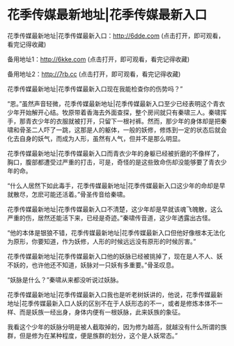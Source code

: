 # 花季传媒最新地址|花季传媒最新入口


花季传媒最新地址|花季传媒最新入口：http://6dde.com (点击打开，即可观看，看完记得收藏)

备用地址1：http://6kke.com (点击打开，即可观看，看完记得收藏)

备用地址2：http://7rb.cc (点击打开，即可观看，看完记得收藏)



花季传媒最新地址|花季传媒最新入口现在我能检查你的伤势吗？”

“恩。”虽然声音轻微，花季传媒最新地址|花季传媒最新入口至少已经表明这个青衣少年开始解开心结。牧原带着香海去外面查探，整个房间就只有秦啸三人。秦啸挥手，那青衣少年的衣服就被打开，只留下一根衬裤。然而，那少年的身体却是把秦啸和骨圣二人吓了一跳，这那是人的躯体，一般的妖修，修炼到一定的状态后就会化去自身的妖气，而成为人形，虽然有人气，但并不是那么明显。

花季传媒最新地址|花季传媒最新入口而青衣少年的身躯已经被折磨的不像样了，胸口，腹部都遭受过严重的打击，可是，奇怪的是这些致命伤却没能够要了青衣少年的命。

“什么人居然下如此毒手，花季传媒最新地址|花季传媒最新入口这少年的命却是早就散尽，怎麽可能还活着。”骨圣传音给秦啸。

花季传媒最新地址|花季传媒最新入口不清楚，这少年却是早就该魂飞魄散，这么严重的伤，居然还能活下来，已经是奇迹。”秦啸传音道，这少年透露出古怪。

“他的本体是银狼不错，花季传媒最新地址|花季传媒最新入口但他好像根本无法化为原形，你要知道，作为妖修，人形的时候远远没有原形的时候厉害。”

花季传媒最新地址|花季传媒最新入口他的妖脉已经被挑掉了，现在是人不人、妖不妖的，也许他还不知道，妖脉对一只妖有多重要。”骨圣叹息。

“妖脉是什么？”秦啸从来都没听说过妖脉。

花季传媒最新地址|花季传媒最新入口我也是听老树妖讲的，他说，花季传媒最新地址|花季传媒最新入口人妖的区别不在于人妖形态的不一，或者是修炼本体不一样、而是妖族一经出身，身体内便有一根妖脉，此来妖族的象征。

我看这个少年的妖脉分明是被人截取掉的，因为修为越高，就越没有什么所谓的族群，但是修为在某种程度，便是族群的划分，这个是人妖常态。”
